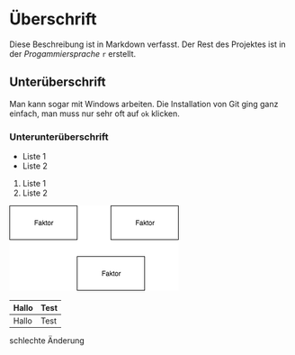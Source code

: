 # Überschrift
Diese Beschreibung ist in Markdown verfasst. Der Rest des Projektes ist in der _Progammiersprache_ `r` erstellt.

## Unterüberschrift
Man kann sogar mit Windows arbeiten. Die Installation von Git ging ganz einfach, man muss nur sehr oft auf `ok` klicken.
### Unterunterüberschrift

* Liste 1
* Liste 2

1. Liste 1
2. Liste 2

![tooltip](githubfiles/Faktorenraum.png)

| Hallo | Test |
|------|-------|
| Hallo | Test |
schlechte Änderung
